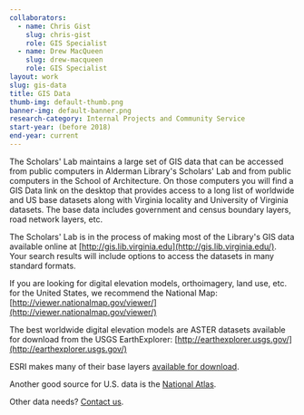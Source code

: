 ```yaml
---
collaborators: 
  - name: Chris Gist
    slug: chris-gist
    role: GIS Specialist
  - name: Drew MacQueen
    slug: drew-macqueen
    role: GIS Specialist
layout: work
slug: gis-data
title: GIS Data
thumb-img: default-thumb.png
banner-img: default-banner.png
research-category: Internal Projects and Community Service
start-year: (before 2018)
end-year: current
---
```

The Scholars' Lab maintains a large set of GIS data that can be accessed from public computers in Alderman Library's Scholars' Lab and from public computers in the School of Architecture.  On those computers you will find a GIS Data link on the desktop that provides access to a long list of worldwide and US base datasets along with Virginia locality and University of Virginia datasets.  The base data includes government and census boundary layers, road network layers, etc. 

The Scholars' Lab is in the process of making most of the Library's GIS data available online at [http://gis.lib.virginia.edu](http://gis.lib.virginia.edu/).  Your search results will include options to access the datasets in many standard formats.

If you are looking for digital elevation models, orthoimagery, land use, etc. for the United States, we recommend the National Map: [http://viewer.nationalmap.gov/viewer/](http://viewer.nationalmap.gov/viewer/)

The best worldwide digital elevation models are ASTER datasets available for download from the USGS EarthExplorer: [http://earthexplorer.usgs.gov/](http://earthexplorer.usgs.gov/)

ESRI makes many of their base layers [available for download](http://www.arcgis.com/home/group.html?owner=esri&title=ESRI%20Data%20%26%20Maps&content=all).

Another good source for U.S. data is the [National Atlas](http://nationalatlas.gov/).

Other data needs? [Contact us](mailto:slabgis@virginia.edu).
